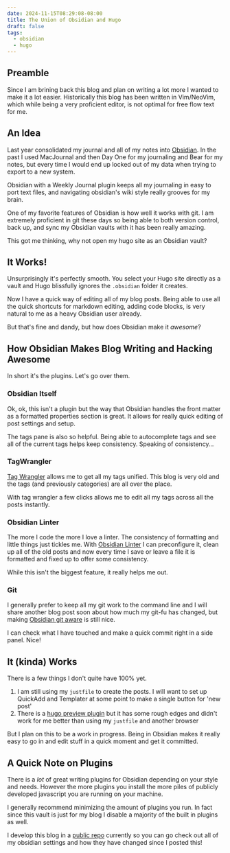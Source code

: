 ```yaml
---
date: 2024-11-15T08:29:08-08:00
title: The Union of Obsidian and Hugo
draft: false
tags:
  - obsidian
  - hugo
---
```


## Preamble

Since I am brining back this blog and plan on writing a lot more I wanted to make it a lot easier. Historically this blog has been written in Vim/NeoVim, which while being a very proficient editor, is not optimal for free flow text for me.

## An Idea

Last year consolidated my journal and all of my notes into [Obsidian](https://obsidian.md). In the past I used MacJournal and then Day One for my journaling and Bear for my notes, but every time I would end up locked out of my data when trying to export to a new system.

Obsidian with a Weekly Journal plugin keeps all my journaling in easy to port text files, and navigating obsidian's wiki style really grooves for my brain.

One of my favorite features of Obsidian is how well it works with git. I am extremely proficient in git these days so being able to both version control, back up, and sync my Obsidian vaults with it has been really amazing.

This got me thinking, why not open my hugo site as an Obsidian vault?

## It Works!

Unsurprisingly it's perfectly smooth. You select your Hugo site directly as a vault and Hugo blissfully ignores the `.obsidian` folder it creates.

Now I have a quick way of editing all of my blog posts. Being able to use all the quick shortcuts for markdown editing, adding code blocks, is very natural to me as a heavy Obsidian user already.

But that's fine and dandy, but how does Obsidian make it _awesome_?

## How Obsidian Makes Blog Writing and Hacking Awesome

In short it's the plugins.
Let's go over them.

### Obsidian Itself

Ok, ok, this isn't a plugin but the way that Obsidian handles the front matter as a formatted properties section is great. It allows for really quick editing of post settings and setup.

The tags pane is also so helpful. Being able to autocomplete tags and see all of the current tags helps keep consistency. Speaking of consistency…

### TagWrangler

[Tag Wrangler](https://github.com/pjeby/tag-wrangler) allows me to get all my tags unified. This blog is very old and the tags (and previously categories) are all over the place.

With tag wrangler a few clicks allows me to edit all my tags across all the posts instantly.

### Obsidian Linter

The more I code the more I love a linter. The consistency of formatting and little things just tickles me. With [Obsidian Linter](https://github.com/platers/obsidian-linter) I can preconfigure it, clean up all of the old posts and now every time I save or leave a file it is formatted and fixed up to offer some consistency.

While this isn't the biggest feature, it really helps me out.

### Git

I generally prefer to keep all my git work to the command line and I will share another blog post soon about how much my git-fu has changed, but making [Obsidian git aware](https://github.com/Vinzent03/obsidian-git) is still nice.

I can check what I have touched and make a quick commit right in a side panel. Nice!

## It (kinda) Works

There is a few things I don't quite have 100% yet.

1. I am still using my `justfile` to create the posts. I will want to set up QuickAdd and Templater at some point to make a single button for 'new post'
2. There is a [hugo preview plugin](https://github.com/fzdwx/hugo-preview-obsidian) but it has some rough edges and didn't work for me better than using my `justfile` and another browser

But I plan on this to be a work in progress. Being in Obsidian makes it really easy to go in and edit stuff in a quick moment and get it committed.

## A Quick Note on Plugins

There is a _lot_ of great writing plugins for Obsidian depending on your style and needs. However the more plugins you install the more piles of publicly developed javascript you are running on your machine.

I generally recommend minimizing the amount of plugins you run. In fact since this vault is just for my blog I disable a majority of the built in plugins as well.

I develop this blog in a [public repo](https://github.com/onlyhavecans/squirrels.wtf) currently so you can go check out all of my obsidian settings and how they have changed since I posted this!
